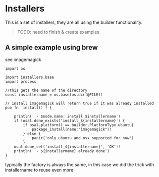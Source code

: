 # Installers

This is a set of installers, they are all using the builder functionality.

> TODO: need to finish & create examples

## A simple example using brew

see imagemagick

```golang
import os

import installers.base
import process

//this gets the name of the directory
const installername = os.base(os.dir(@FILE))

// install imagemagick will return true if it was already installed
pub fn  install() ! {

	println(' - $node.name: install $installername')
	if !osal.done_exists('install_${installername}') {
		if osal.platform() == builder.PlatformType.ubuntu{
			package_install(name:"imagemagick")!
		} else {
			panic('only ubuntu and osx supported for now')
		}
	osal.done_set('install_${installername}', 'OK')!
	println(' - ${installername} already done')
}

```

typically the factory is always the same, in this case we did the trick with installername to reuse even more
